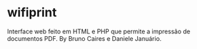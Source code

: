 # wifiprint
Interface web feito em HTML e PHP que permite a impressão de documentos PDF.
By Bruno Caires e Daniele Januário.
